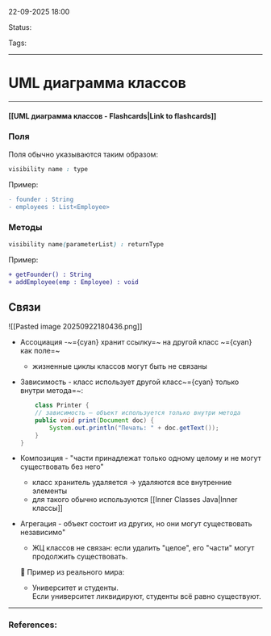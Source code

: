 
22-09-2025 18:00

Status:

Tags:

---
# UML диаграмма классов


----
#### [[UML диаграмма классов - Flashcards|Link to flashcards]]


### Поля

Поля обычно указываются таким образом:

```css
visibility name : type
```

Пример:

```diff
- founder : String
- employees : List<Employee>
```


### Методы

```css
visibility name(parameterList) : returnType
```

Пример:

```diff
+ getFounder() : String
+ addEmployee(emp : Employee) : void
```



## Связи


![[Pasted image 20250922180436.png]]


-  Ассоциация -~={cyan} хранит ссылку=~ на другой класс ~={cyan}как поле=~
	- жизненные циклы классов могут быть не связаны
	
- Зависимость - класс использует другой класс~={cyan} только внутри метода=~:
	
	```java
		class Printer {
	    // зависимость — объект используется только внутри метода
	    public void print(Document doc) {
	        System.out.println("Печать: " + doc.getText());
	    }
	}
	```
	
- Композиция - "части принадлежат только одному целому и не могут существовать без него"
	- класс хранитель удаляется -> удаляются все внутренние элементы
	- для такого обычно используются [[Inner Classes Java|Inner классы]]
	
- Агрегация - объект состоит из других, но они могут существовать независимо"
	- ЖЦ классов не связан: если удалить "целое", его "части" могут продолжить существовать.
	
	📌 Пример из реального мира:
	- Университет и студенты.  
    Если университет ликвидируют, студенты всё равно существуют.
	
	



---
### References:

